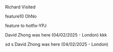
Richard Visited

feature10 OhNo

feature to hotfix-YPJ

David Zhong was here (04/02/2025 - London)
kkk


sd
s
David Zhong was here (04/02/2025 - London)
